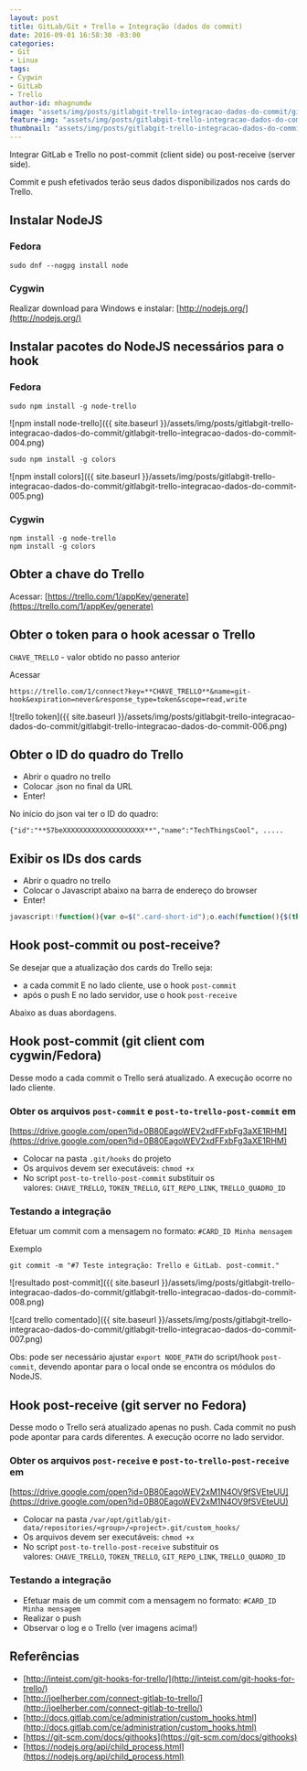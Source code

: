 ```yaml
---
layout: post
title: GitLab/Git + Trello = Integração (dados do commit)
date: 2016-09-01 16:58:30 -03:00
categories:
- Git
- Linux
tags:
- Cygwin
- GitLab
- Trello
author-id: mhagnumdw
image: "assets/img/posts/gitlabgit-trello-integracao-dados-do-commit/git-gitlab-trello-integracao-banner_v2.png"
feature-img: "assets/img/posts/gitlabgit-trello-integracao-dados-do-commit/git-gitlab-trello-integracao-banner_v2.png"
thumbnail: "assets/img/posts/gitlabgit-trello-integracao-dados-do-commit/git-gitlab-trello-integracao-banner_v2.png"
---
```


Integrar GitLab e Trello no post-commit (client side) ou post-receive (server side).

<!--more-->

Commit e push efetivados terão seus dados disponibilizados nos cards do Trello.

## Instalar NodeJS

### Fedora

```shell
sudo dnf --nogpg install node
```

### Cygwin

Realizar download para Windows e instalar: [http://nodejs.org/](http://nodejs.org/)

## Instalar pacotes do NodeJS necessários para o hook

### Fedora

```shell
sudo npm install -g node-trello
```

![npm install node-trello]({{ site.baseurl }}/assets/img/posts/gitlabgit-trello-integracao-dados-do-commit/gitlabgit-trello-integracao-dados-do-commit-004.png)

```shell
sudo npm install -g colors
```

![npm install colors]({{ site.baseurl }}/assets/img/posts/gitlabgit-trello-integracao-dados-do-commit/gitlabgit-trello-integracao-dados-do-commit-005.png)

### Cygwin

```shell
npm install -g node-trello
npm install -g colors
```

## Obter a chave do Trello

Acessar: [https://trello.com/1/appKey/generate](https://trello.com/1/appKey/generate)

## Obter o token para o hook acessar o Trello

`CHAVE_TRELLO` - valor obtido no passo anterior

Acessar

```text
https://trello.com/1/connect?key=**CHAVE_TRELLO**&name=git-hook&expiration=never&response_type=token&scope=read,write
```

![trello token]({{ site.baseurl }}/assets/img/posts/gitlabgit-trello-integracao-dados-do-commit/gitlabgit-trello-integracao-dados-do-commit-006.png)

## Obter o ID do quadro do Trello

- Abrir o quadro no trello
- Colocar .json no final da URL
- Enter!

No início do json vai ter o ID do quadro:

```text
{"id":"**57beXXXXXXXXXXXXXXXXXXXX**","name":"TechThingsCool", .....
```

## Exibir os IDs dos cards

- Abrir o quadro no trello
- Colocar o Javascript abaixo na barra de endereço do browser
- Enter!

```javascript
javascript:!function(){var o=$(".card-short-id");o.each(function(){$(this).text($(this).text().replace("","").replace("","").replace("N.º ", ""))});o.hasClass("hide")?o.removeClass("hide").css({"font-weight":"normal","font-size":".9em","margin-right":"5px",padding:"2.3px 6px",background:$("body").css("background-color"),"border-radius":"10px",color:"yellow"}):o.addClass("hide")}();
```

## Hook post-commit ou post-receive?

Se desejar que a atualização dos cards do Trello seja:

- a cada commit E no lado cliente, use o hook `post-commit`
- após o push E no lado servidor, use o hook `post-receive`

Abaixo as duas abordagens.

## Hook post-commit (git client com cygwin/Fedora)

Desse modo a cada commit o Trello será atualizado. A execução ocorre no lado cliente.

### Obter os arquivos `post-commit` e `post-to-trello-post-commit` em

[https://drive.google.com/open?id=0B80EagoWEV2xdFFxbFg3aXE1RHM](https://drive.google.com/open?id=0B80EagoWEV2xdFFxbFg3aXE1RHM)

- Colocar na pasta `.git/hooks` do projeto
- Os arquivos devem ser executáveis: `chmod +x`
- No script `post-to-trello-post-commit` substituir os valores: `CHAVE_TRELLO`, `TOKEN_TRELLO`, `GIT_REPO_LINK`, `TRELLO_QUADRO_ID`

### Testando a integração

Efetuar um commit com a mensagem no formato: `#CARD_ID Minha mensagem`

Exemplo

```shell
git commit -m "#7 Teste integração: Trello e GitLab. post-commit."
```

![resultado post-commit]({{ site.baseurl }}/assets/img/posts/gitlabgit-trello-integracao-dados-do-commit/gitlabgit-trello-integracao-dados-do-commit-008.png)

![card trello comentado]({{ site.baseurl }}/assets/img/posts/gitlabgit-trello-integracao-dados-do-commit/gitlabgit-trello-integracao-dados-do-commit-007.png)

Obs: pode ser necessário ajustar `export NODE_PATH` do script/hook `post-commit`, devendo apontar para o local onde se encontra os módulos do NodeJS.

## Hook post-receive (git server no Fedora)

Desse modo o Trello será atualizado apenas no push. Cada commit no push pode apontar para cards diferentes. A execução ocorre no lado servidor.

### Obter os arquivos `post-receive` e `post-to-trello-post-receive` em

[https://drive.google.com/open?id=0B80EagoWEV2xM1N4OV9fSVEteUU](https://drive.google.com/open?id=0B80EagoWEV2xM1N4OV9fSVEteUU)

- Colocar na pasta `/var/opt/gitlab/git-data/repositories/<group>/<project>.git/custom_hooks/`
- Os arquivos devem ser executáveis: `chmod +x`
- No script `post-to-trello-post-receive` substituir os valores: `CHAVE_TRELLO`, `TOKEN_TRELLO`, `GIT_REPO_LINK`, `TRELLO_QUADRO_ID`

### Testando a integração

- Efetuar mais de um commit com a mensagem no formato: `#CARD_ID Minha mensagem`
- Realizar o push
- Observar o log e o Trello (ver imagens acima!)

## Referências

- [http://inteist.com/git-hooks-for-trello/](http://inteist.com/git-hooks-for-trello/)
- [http://joelherber.com/connect-gitlab-to-trello/](http://joelherber.com/connect-gitlab-to-trello/)
- [http://docs.gitlab.com/ce/administration/custom_hooks.html](http://docs.gitlab.com/ce/administration/custom_hooks.html)
- [https://git-scm.com/docs/githooks](https://git-scm.com/docs/githooks)
- [https://nodejs.org/api/child_process.html](https://nodejs.org/api/child_process.html)
